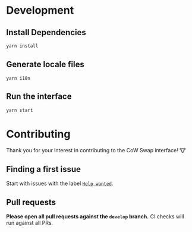 # Development

## Install Dependencies

```bash
yarn install
```

## Generate locale files

```
yarn i18n
```

## Run the interface

```bash
yarn start
```

# Contributing

Thank you for your interest in contributing to the CoW Swap interface! 🐮

## Finding a first issue

Start with issues with the label
[`Help wanted`](https://github.com/cowprotocol/cowswap/issues?q=is%3Aopen+is%3Aissue+label%3A%22Help_Wanted%22+).

## Pull requests

**Please open all pull requests against the `develop` branch.**
CI checks will run against all PRs.

<!-- # Translations
TODO: read and re-enable
Help CoW Swap reach a global audience!

CoW Swap uses [Crowdin](https://crowdin.com/project/cowswap)
for managing translations. Whenever a new string is added to the project,
it gets uploaded to Crowdin for translation by [this workflow](./.github/workflows/crowdin.yaml).

You can contribute by joining Crowdin to proofread existing translations [here](https://crowdin.com/project/uniswap-interface/invite?d=93i5n413q403t4g473p443o4c3t2g3s21343u2c3n403l4b3v2735353i4g4k4l4g453j4g4o4j4e4k4b323l4a3h463s4g453q443m4e3t2b303s2a35353l403o443v293e303k4g4n4r4g483i4g4r4j4e4o473i5n4a3t463t4o4)

Or, ask to join us as a translator in the Discord!
-->
